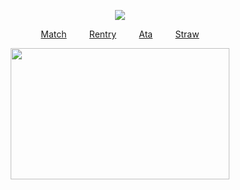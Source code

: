 <div id="header" align="center">

![](https://komarev.com/ghpvc/?username=destroy-boys&style=plastic&color=lightgray&label=_LESBOIS_&base=1000)

<div id="header" align="center">


[Match](https://rentry.co/tianlang)  ⠀⠀‎  ‎  ‎  [Rentry](https://rentry.co/lordless)‎  ‎⠀⠀  ‎  ‎  [Ata](https://lufeng.atabook.org/)  ‎ ⠀⠀ ‎  ‎[Straw](https://4megz.straw.page)

<img src=https://i.postimg.cc/QCrFm0s2/e82d2ed330dbb76530744502698a2fdd.jpg width="350" height="210">
